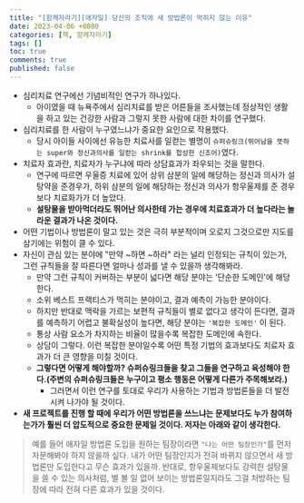 ```yaml
---
title: "[함께자라기][애자일] 당신의 조직에 새 방법론이 먹히지 않는 이유"
date: 2023-04-06 +0800
categories: [책, 함께자라기]
tags: []
toc: true
comments: true
published: false
---
```


- 심리치료 연구에선 기념비적인 연구가 하나있다.
  - 아이였을 때 뉴욕주에서 심리치료를 받은 어른들을 조사했는데 정상적인 생활을 하고 있는 건강한 사람과 그렇지 못한 사람에 대한 차이를 연구했다.
- 심리치료를 한 사람이 누구였느냐가 중요한 요인으로 작용했다.
  - 당시 아이들 사이에선 유능한 치료사를 일컫는 별명이 `슈퍼슈링크(뛰어남을 뜻하는 super와 정신과의사를 일컫는 shrink를 합성한 신조어)`였다.
- 치료자 효과란, 치료자가 누구냐에 따라 상담효과가 좌우되는 것을 말한다.
  - 연구에 따르면 우울증 치료에 있어 상위 삼분의 일에 해당하는 정신과 의사가 설탕약을 준경우가, 하위 삼분의 일에 해당하는 정신과 의사가 항우울제를 준 경우보다 치료화가가 더 높았다.
  - <b>설탕물을 받아먹더라도 뛰어난 의사한테 가는 경우에 치료효과가 더 높다라는 놀라운 결과가 나온 것이다.</b>
- 어떤 기법이나 방법론이 말고 있는 것은 극히 부분적이며 오로지 그것으로만 지도를 삼기에는 위험이 클 수 있다.
- 자신이 관심 있는 분야에 "만약 ~하면 ~하라" 라는 널리 인정되는 규칙이 있는가, 그런 규칙들을 잘 따른다면 얼마나 성과를 낼 수 있을까 생각해봐라.
  - 만약 그런 규칙이 커버하는 부분이 넓다면 해당 분야는 '단순한 도메인'에 해당한다.
  - 소위 베스트 프랙티스가 먹히는 분야이고, 결과 예측이 가능한 분야이다.
  - 하지만 반대로 맥락을 가르는 보편적 규칙들이 별로 없다고 생각이 든다면, 결과를 예측하기 어렵고 불확실성이 높다면, 해당 분야는 `'복잡한 도메인'` 이 된다.
  - 통상 사람 요소가 차지하는 비율이 많을수록 복잡한 도메인에 속한다.
  - 상담이 그렇다. 이런 복잡한 분야일수록 어떤 특정 기법의 효과보다도 치료자 효과가 더 큰 영향을 미칠 것이다.
  - <b>그렇다면 어떻게 해야할까? 슈퍼슈링크들을 찾고 그들을 연구하고 육성해야 한다.(주변의 슈퍼슈링크들은 누구이고 평소 행동은 어떻게 다른가 주목해보라.)</b>
    - 그러면서 이런 연구를 토대로 우리가 사용하는 기법과 방법론들을 더 발전시켜 나가야 될 것이다.
- <b>새 프로젝트를 진행 할 때에 우리가 어떤 방법론을 쓰느냐는 문제보다도 누가 참여하는가가 훨씬 더 압도적으로 중요한 문제일 것이다. 저자는 아래와 같이 생각한다.</b>

> 예를 들어 애자일 방법론 도입을 원하는 팀장이라면 `"나는 어떤 팀장인가"`를 먼저 자문해봐야 하지 않을까 싶다. 내가 어떤 팀장인지가 전혀 바뀌지 않으면서 새 방법론만 도입한다고 무슨 효과가 있을까. 반대로, 항우울제보다도 강력한 설탕물을 쓸 수 있는 의사처럼, 별 볼 일 없어 보이는 방법론일지라도 그걸 처방하는 팀장에 따라 전혀 다른 효과가 있을 것이다.
